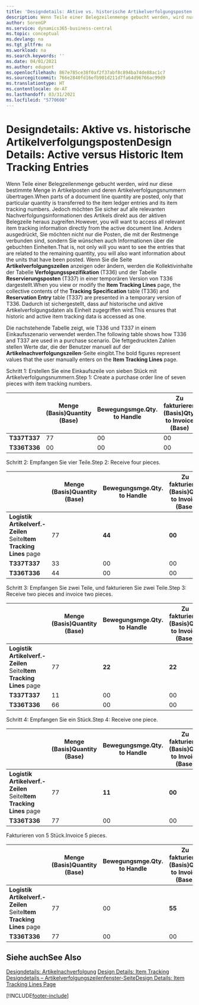 ```yaml
---
title: 'Designdetails: Aktive vs. historische Artikelverfolgungsposten | Microsoft Docs'
description: Wenn Teile einer Belegzeilenmenge gebucht werden, wird nur diese bestimmte Menge in Artikelposten und deren Artikelverfolgungsnummern übertragen. Jedoch möchten Sie sicher auf alle relevanten Nachverfolgungsinformationen des Artikels direkt aus der aktiven Belegzeile heraus zugreifen. Anders ausgedrückt, Sie möchten nicht nur die Posten, die mit der Restmenge verbunden sind, sondern Sie wünschen auch Informationen über die gebuchten Einheiten. Wenn Sie die Seite **Artikelverfolgungszeilen** anzeigen oder ändern, werden die Kollektivinhalte der Tabelle **Verfolgungsspezifikation** (T336) und der Tabelle **Reservierungsposten** (T337) in einer temporären Version von T336 dargestellt. Dadurch ist sichergestellt, dass auf historische und aktive Artikelverfolgungsdaten als Einheit zugegriffen wird.
author: SorenGP
ms.service: dynamics365-business-central
ms.topic: conceptual
ms.devlang: na
ms.tgt_pltfrm: na
ms.workload: na
ms.search.keywords: ''
ms.date: 04/01/2021
ms.author: edupont
ms.openlocfilehash: 867e785ce38f0af2f37abf8c894ba74de88ac1c7
ms.sourcegitcommit: 766e2840fd16efb901d211d7fa64d96766ac99d9
ms.translationtype: HT
ms.contentlocale: de-AT
ms.lasthandoff: 03/31/2021
ms.locfileid: "5770608"
---
```

# <a name="design-details-active-versus-historic-item-tracking-entries"></a><span data-ttu-id="555ef-107">Designdetails: Aktive vs. historische Artikelverfolgungsposten</span><span class="sxs-lookup"><span data-stu-id="555ef-107">Design Details: Active versus Historic Item Tracking Entries</span></span>
<span data-ttu-id="555ef-108">Wenn Teile einer Belegzeilenmenge gebucht werden, wird nur diese bestimmte Menge in Artikelposten und deren Artikelverfolgungsnummern übertragen.</span><span class="sxs-lookup"><span data-stu-id="555ef-108">When parts of a document line quantity are posted, only that particular quantity is transferred to the item ledger entries and its item tracking numbers.</span></span> <span data-ttu-id="555ef-109">Jedoch möchten Sie sicher auf alle relevanten Nachverfolgungsinformationen des Artikels direkt aus der aktiven Belegzeile heraus zugreifen.</span><span class="sxs-lookup"><span data-stu-id="555ef-109">However, you will want to access all relevant item tracking information directly from the active document line.</span></span> <span data-ttu-id="555ef-110">Anders ausgedrückt, Sie möchten nicht nur die Posten, die mit der Restmenge verbunden sind, sondern Sie wünschen auch Informationen über die gebuchten Einheiten.</span><span class="sxs-lookup"><span data-stu-id="555ef-110">That is, not only will you want to see the entries that are related to the remaining quantity, you will also want information about the units that have been posted.</span></span> <span data-ttu-id="555ef-111">Wenn Sie die Seite **Artikelverfolgungszeilen** anzeigen oder ändern, werden die Kollektivinhalte der Tabelle **Verfolgungsspezifikation** (T336) und der Tabelle **Reservierungsposten** (T337) in einer temporären Version von T336 dargestellt.</span><span class="sxs-lookup"><span data-stu-id="555ef-111">When you view or modify the **Item Tracking Lines** page, the collective contents of the **Tracking Specification** table (T336) and **Reservation Entry** table (T337) are presented in a temporary version of T336.</span></span> <span data-ttu-id="555ef-112">Dadurch ist sichergestellt, dass auf historische und aktive Artikelverfolgungsdaten als Einheit zugegriffen wird.</span><span class="sxs-lookup"><span data-stu-id="555ef-112">This ensures that historic and active item tracking data is accessed as one.</span></span>  

 <span data-ttu-id="555ef-113">Die nachstehende Tabelle zeigt, wie T336 und T337 in einem Einkaufsszenario verwendet werden.</span><span class="sxs-lookup"><span data-stu-id="555ef-113">The following table shows how T336 and T337 are used in a purchase scenario.</span></span> <span data-ttu-id="555ef-114">Die fettgedruckten Zahlen stellen Werte dar, die der Benutzer manuell auf der **Artikelnachverfolgungszeilen**-Seite eingibt.</span><span class="sxs-lookup"><span data-stu-id="555ef-114">The bold figures represent values that the user manually enters on the **Item Tracking Lines** page.</span></span>  

 <span data-ttu-id="555ef-115">Schritt 1: Erstellen Sie eine Einkaufszeile von sieben Stück mit Artikelverfolgungsnummern.</span><span class="sxs-lookup"><span data-stu-id="555ef-115">Step 1: Create a purchase order line of seven pieces with item tracking numbers.</span></span>  

||<span data-ttu-id="555ef-116">**Menge (Basis)**</span><span class="sxs-lookup"><span data-stu-id="555ef-116">**Quantity (Base)**</span></span>|<span data-ttu-id="555ef-117">**Bewegungsmge.**</span><span class="sxs-lookup"><span data-stu-id="555ef-117">**Qty. to Handle**</span></span>|<span data-ttu-id="555ef-118">**Zu fakturieren (Basis)**</span><span class="sxs-lookup"><span data-stu-id="555ef-118">**Qty. to Invoice (Base)**</span></span>|<span data-ttu-id="555ef-119">**Geb. Bewegungsmenge (Basis)**</span><span class="sxs-lookup"><span data-stu-id="555ef-119">**Quantity Handled (Base)**</span></span>|<span data-ttu-id="555ef-120">**Bereits berech. Menge (Basis)**</span><span class="sxs-lookup"><span data-stu-id="555ef-120">**Quantity Invoiced (Base)**</span></span>|  
|-|----------------------------------------------|--------------------------------------------|------------------------------------------------------|-------------------------------------------------------|--------------------------------------------------------|  
|<span data-ttu-id="555ef-121">**T337**</span><span class="sxs-lookup"><span data-stu-id="555ef-121">**T337**</span></span>|<span data-ttu-id="555ef-122">7</span><span class="sxs-lookup"><span data-stu-id="555ef-122">7</span></span>|<span data-ttu-id="555ef-123">0</span><span class="sxs-lookup"><span data-stu-id="555ef-123">0</span></span>|<span data-ttu-id="555ef-124">0</span><span class="sxs-lookup"><span data-stu-id="555ef-124">0</span></span>|<span data-ttu-id="555ef-125">0</span><span class="sxs-lookup"><span data-stu-id="555ef-125">0</span></span>|<span data-ttu-id="555ef-126">0</span><span class="sxs-lookup"><span data-stu-id="555ef-126">0</span></span>|  
|<span data-ttu-id="555ef-127">**T336**</span><span class="sxs-lookup"><span data-stu-id="555ef-127">**T336**</span></span>|<span data-ttu-id="555ef-128">0</span><span class="sxs-lookup"><span data-stu-id="555ef-128">0</span></span>|<span data-ttu-id="555ef-129">0</span><span class="sxs-lookup"><span data-stu-id="555ef-129">0</span></span>|<span data-ttu-id="555ef-130">0</span><span class="sxs-lookup"><span data-stu-id="555ef-130">0</span></span>|<span data-ttu-id="555ef-131">0</span><span class="sxs-lookup"><span data-stu-id="555ef-131">0</span></span>|<span data-ttu-id="555ef-132">0</span><span class="sxs-lookup"><span data-stu-id="555ef-132">0</span></span>|  

 <span data-ttu-id="555ef-133">Schritt 2: Empfangen Sie vier Teile.</span><span class="sxs-lookup"><span data-stu-id="555ef-133">Step 2: Receive four pieces.</span></span>  

||<span data-ttu-id="555ef-134">**Menge (Basis)**</span><span class="sxs-lookup"><span data-stu-id="555ef-134">**Quantity (Base)**</span></span>|<span data-ttu-id="555ef-135">**Bewegungsmge.**</span><span class="sxs-lookup"><span data-stu-id="555ef-135">**Qty. to Handle**</span></span>|<span data-ttu-id="555ef-136">**Zu fakturieren (Basis)**</span><span class="sxs-lookup"><span data-stu-id="555ef-136">**Qty. to Invoice (Base)**</span></span>|<span data-ttu-id="555ef-137">**Geb. Bewegungsmenge (Basis)**</span><span class="sxs-lookup"><span data-stu-id="555ef-137">**Quantity Handled (Base)**</span></span>|<span data-ttu-id="555ef-138">**Bereits berech. Menge (Basis)**</span><span class="sxs-lookup"><span data-stu-id="555ef-138">**Quantity Invoiced (Base)**</span></span>|  
|-|----------------------------------------------|--------------------------------------------|------------------------------------------------------|-------------------------------------------------------|--------------------------------------------------------|  
|<span data-ttu-id="555ef-139">**Logistik Artikelverf.-Zeilen** Seite</span><span class="sxs-lookup"><span data-stu-id="555ef-139">**Item Tracking Lines** page</span></span>|<span data-ttu-id="555ef-140">7</span><span class="sxs-lookup"><span data-stu-id="555ef-140">7</span></span>|<span data-ttu-id="555ef-141">**4**</span><span class="sxs-lookup"><span data-stu-id="555ef-141">**4**</span></span>|<span data-ttu-id="555ef-142">**0**</span><span class="sxs-lookup"><span data-stu-id="555ef-142">**0**</span></span>|<span data-ttu-id="555ef-143">0</span><span class="sxs-lookup"><span data-stu-id="555ef-143">0</span></span>|<span data-ttu-id="555ef-144">0</span><span class="sxs-lookup"><span data-stu-id="555ef-144">0</span></span>|  
|<span data-ttu-id="555ef-145">**T337**</span><span class="sxs-lookup"><span data-stu-id="555ef-145">**T337**</span></span>|<span data-ttu-id="555ef-146">3</span><span class="sxs-lookup"><span data-stu-id="555ef-146">3</span></span>|<span data-ttu-id="555ef-147">0</span><span class="sxs-lookup"><span data-stu-id="555ef-147">0</span></span>|<span data-ttu-id="555ef-148">0</span><span class="sxs-lookup"><span data-stu-id="555ef-148">0</span></span>|<span data-ttu-id="555ef-149">0</span><span class="sxs-lookup"><span data-stu-id="555ef-149">0</span></span>|<span data-ttu-id="555ef-150">0</span><span class="sxs-lookup"><span data-stu-id="555ef-150">0</span></span>|  
|<span data-ttu-id="555ef-151">**T336**</span><span class="sxs-lookup"><span data-stu-id="555ef-151">**T336**</span></span>|<span data-ttu-id="555ef-152">4</span><span class="sxs-lookup"><span data-stu-id="555ef-152">4</span></span>|<span data-ttu-id="555ef-153">0</span><span class="sxs-lookup"><span data-stu-id="555ef-153">0</span></span>|<span data-ttu-id="555ef-154">0</span><span class="sxs-lookup"><span data-stu-id="555ef-154">0</span></span>|<span data-ttu-id="555ef-155">4</span><span class="sxs-lookup"><span data-stu-id="555ef-155">4</span></span>|<span data-ttu-id="555ef-156">0</span><span class="sxs-lookup"><span data-stu-id="555ef-156">0</span></span>|  

 <span data-ttu-id="555ef-157">Schritt 3: Empfangen Sie zwei Teile, und fakturieren Sie zwei Teile.</span><span class="sxs-lookup"><span data-stu-id="555ef-157">Step 3: Receive two pieces and invoice two pieces.</span></span>  

||<span data-ttu-id="555ef-158">**Menge (Basis)**</span><span class="sxs-lookup"><span data-stu-id="555ef-158">**Quantity (Base)**</span></span>|<span data-ttu-id="555ef-159">**Bewegungsmge.**</span><span class="sxs-lookup"><span data-stu-id="555ef-159">**Qty. to Handle**</span></span>|<span data-ttu-id="555ef-160">**Zu fakturieren (Basis)**</span><span class="sxs-lookup"><span data-stu-id="555ef-160">**Qty. to Invoice (Base)**</span></span>|<span data-ttu-id="555ef-161">**Geb. Bewegungsmenge (Basis)**</span><span class="sxs-lookup"><span data-stu-id="555ef-161">**Quantity Handled (Base)**</span></span>|<span data-ttu-id="555ef-162">**Bereits berech. Menge (Basis)**</span><span class="sxs-lookup"><span data-stu-id="555ef-162">**Quantity Invoiced (Base)**</span></span>|  
|-|----------------------------------------------|--------------------------------------------|------------------------------------------------------|-------------------------------------------------------|--------------------------------------------------------|  
|<span data-ttu-id="555ef-163">**Logistik Artikelverf.-Zeilen** Seite</span><span class="sxs-lookup"><span data-stu-id="555ef-163">**Item Tracking Lines** page</span></span>|<span data-ttu-id="555ef-164">7</span><span class="sxs-lookup"><span data-stu-id="555ef-164">7</span></span>|<span data-ttu-id="555ef-165">**2**</span><span class="sxs-lookup"><span data-stu-id="555ef-165">**2**</span></span>|<span data-ttu-id="555ef-166">**2**</span><span class="sxs-lookup"><span data-stu-id="555ef-166">**2**</span></span>|<span data-ttu-id="555ef-167">4</span><span class="sxs-lookup"><span data-stu-id="555ef-167">4</span></span>|<span data-ttu-id="555ef-168">0</span><span class="sxs-lookup"><span data-stu-id="555ef-168">0</span></span>|  
|<span data-ttu-id="555ef-169">**T337**</span><span class="sxs-lookup"><span data-stu-id="555ef-169">**T337**</span></span>|<span data-ttu-id="555ef-170">1</span><span class="sxs-lookup"><span data-stu-id="555ef-170">1</span></span>|<span data-ttu-id="555ef-171">0</span><span class="sxs-lookup"><span data-stu-id="555ef-171">0</span></span>|<span data-ttu-id="555ef-172">0</span><span class="sxs-lookup"><span data-stu-id="555ef-172">0</span></span>|<span data-ttu-id="555ef-173">0</span><span class="sxs-lookup"><span data-stu-id="555ef-173">0</span></span>|<span data-ttu-id="555ef-174">0</span><span class="sxs-lookup"><span data-stu-id="555ef-174">0</span></span>|  
|<span data-ttu-id="555ef-175">**T336**</span><span class="sxs-lookup"><span data-stu-id="555ef-175">**T336**</span></span>|<span data-ttu-id="555ef-176">6</span><span class="sxs-lookup"><span data-stu-id="555ef-176">6</span></span>|<span data-ttu-id="555ef-177">0</span><span class="sxs-lookup"><span data-stu-id="555ef-177">0</span></span>|<span data-ttu-id="555ef-178">0</span><span class="sxs-lookup"><span data-stu-id="555ef-178">0</span></span>|<span data-ttu-id="555ef-179">6</span><span class="sxs-lookup"><span data-stu-id="555ef-179">6</span></span>|<span data-ttu-id="555ef-180">2</span><span class="sxs-lookup"><span data-stu-id="555ef-180">2</span></span>|  

 <span data-ttu-id="555ef-181">Schritt 4: Empfangen Sie ein Stück.</span><span class="sxs-lookup"><span data-stu-id="555ef-181">Step 4: Receive one piece.</span></span>  

||<span data-ttu-id="555ef-182">**Menge (Basis)**</span><span class="sxs-lookup"><span data-stu-id="555ef-182">**Quantity (Base)**</span></span>|<span data-ttu-id="555ef-183">**Bewegungsmge.**</span><span class="sxs-lookup"><span data-stu-id="555ef-183">**Qty. to Handle**</span></span>|<span data-ttu-id="555ef-184">**Zu fakturieren (Basis)**</span><span class="sxs-lookup"><span data-stu-id="555ef-184">**Qty. to Invoice (Base)**</span></span>|<span data-ttu-id="555ef-185">**Geb. Bewegungsmenge (Basis)**</span><span class="sxs-lookup"><span data-stu-id="555ef-185">**Quantity Handled (Base)**</span></span>|<span data-ttu-id="555ef-186">**Bereits berech. Menge (Basis)**</span><span class="sxs-lookup"><span data-stu-id="555ef-186">**Quantity Invoiced (Base)**</span></span>|  
|-|----------------------------------------------|--------------------------------------------|------------------------------------------------------|-------------------------------------------------------|--------------------------------------------------------|  
|<span data-ttu-id="555ef-187">**Logistik Artikelverf.-Zeilen** Seite</span><span class="sxs-lookup"><span data-stu-id="555ef-187">**Item Tracking Lines** page</span></span>|<span data-ttu-id="555ef-188">7</span><span class="sxs-lookup"><span data-stu-id="555ef-188">7</span></span>|<span data-ttu-id="555ef-189">**1**</span><span class="sxs-lookup"><span data-stu-id="555ef-189">**1**</span></span>|<span data-ttu-id="555ef-190">**0**</span><span class="sxs-lookup"><span data-stu-id="555ef-190">**0**</span></span>|<span data-ttu-id="555ef-191">6</span><span class="sxs-lookup"><span data-stu-id="555ef-191">6</span></span>|<span data-ttu-id="555ef-192">2</span><span class="sxs-lookup"><span data-stu-id="555ef-192">2</span></span>|  
|<span data-ttu-id="555ef-193">**T336**</span><span class="sxs-lookup"><span data-stu-id="555ef-193">**T336**</span></span>|<span data-ttu-id="555ef-194">7</span><span class="sxs-lookup"><span data-stu-id="555ef-194">7</span></span>|<span data-ttu-id="555ef-195">0</span><span class="sxs-lookup"><span data-stu-id="555ef-195">0</span></span>|<span data-ttu-id="555ef-196">0</span><span class="sxs-lookup"><span data-stu-id="555ef-196">0</span></span>|<span data-ttu-id="555ef-197">7</span><span class="sxs-lookup"><span data-stu-id="555ef-197">7</span></span>|<span data-ttu-id="555ef-198">2</span><span class="sxs-lookup"><span data-stu-id="555ef-198">2</span></span>|  

 <span data-ttu-id="555ef-199">Fakturieren von 5 Stück.</span><span class="sxs-lookup"><span data-stu-id="555ef-199">Invoice 5 pieces.</span></span>  

||<span data-ttu-id="555ef-200">**Menge (Basis)**</span><span class="sxs-lookup"><span data-stu-id="555ef-200">**Quantity (Base)**</span></span>|<span data-ttu-id="555ef-201">**Bewegungsmge.**</span><span class="sxs-lookup"><span data-stu-id="555ef-201">**Qty. to Handle**</span></span>|<span data-ttu-id="555ef-202">**Zu fakturieren (Basis)**</span><span class="sxs-lookup"><span data-stu-id="555ef-202">**Qty. to Invoice (Base)**</span></span>|<span data-ttu-id="555ef-203">**Geb. Bewegungsmenge (Basis)**</span><span class="sxs-lookup"><span data-stu-id="555ef-203">**Quantity Handled (Base)**</span></span>|<span data-ttu-id="555ef-204">**Bereits berech. Menge (Basis)**</span><span class="sxs-lookup"><span data-stu-id="555ef-204">**Quantity Invoiced (Base)**</span></span>|  
|-|----------------------------------------------|--------------------------------------------|------------------------------------------------------|-------------------------------------------------------|--------------------------------------------------------|  
|<span data-ttu-id="555ef-205">**Logistik Artikelverf.-Zeilen** Seite</span><span class="sxs-lookup"><span data-stu-id="555ef-205">**Item Tracking Lines** page</span></span>|<span data-ttu-id="555ef-206">7</span><span class="sxs-lookup"><span data-stu-id="555ef-206">7</span></span>|<span data-ttu-id="555ef-207">0</span><span class="sxs-lookup"><span data-stu-id="555ef-207">0</span></span>|<span data-ttu-id="555ef-208">**5**</span><span class="sxs-lookup"><span data-stu-id="555ef-208">**5**</span></span>|<span data-ttu-id="555ef-209">7</span><span class="sxs-lookup"><span data-stu-id="555ef-209">7</span></span>|<span data-ttu-id="555ef-210">2</span><span class="sxs-lookup"><span data-stu-id="555ef-210">2</span></span>|  
|<span data-ttu-id="555ef-211">**T336**</span><span class="sxs-lookup"><span data-stu-id="555ef-211">**T336**</span></span>|<span data-ttu-id="555ef-212">7</span><span class="sxs-lookup"><span data-stu-id="555ef-212">7</span></span>|<span data-ttu-id="555ef-213">0</span><span class="sxs-lookup"><span data-stu-id="555ef-213">0</span></span>|<span data-ttu-id="555ef-214">0</span><span class="sxs-lookup"><span data-stu-id="555ef-214">0</span></span>|<span data-ttu-id="555ef-215">7</span><span class="sxs-lookup"><span data-stu-id="555ef-215">7</span></span>|<span data-ttu-id="555ef-216">7</span><span class="sxs-lookup"><span data-stu-id="555ef-216">7</span></span>|  

## <a name="see-also"></a><span data-ttu-id="555ef-217">Siehe auch</span><span class="sxs-lookup"><span data-stu-id="555ef-217">See Also</span></span>  
 <span data-ttu-id="555ef-218">[Designdetails: Artikelnachverfolgung](design-details-item-tracking.md) </span><span class="sxs-lookup"><span data-stu-id="555ef-218">[Design Details: Item Tracking](design-details-item-tracking.md) </span></span>  
 [<span data-ttu-id="555ef-219">Designdetails – Artikelverfolgungszeilenfenster-Seite</span><span class="sxs-lookup"><span data-stu-id="555ef-219">Design Details: Item Tracking Lines Page</span></span>](design-details-item-tracking-lines-window.md)


[!INCLUDE[footer-include](includes/footer-banner.md)]